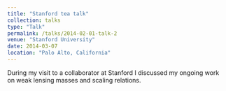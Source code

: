 ```yaml
---
title: "Stanford tea talk"
collection: talks
type: "Talk"
permalink: /talks/2014-02-01-talk-2
venue: "Stanford University"
date: 2014-03-07
location: "Palo Alto, California"
---
```


During my visit to a collaborator at Stanford I discussed my ongoing work on weak lensing masses and scaling relations.
